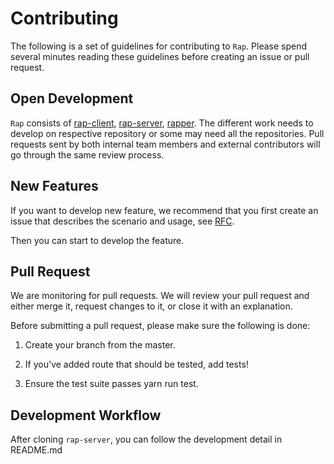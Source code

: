 # Contributing

The following is a set of guidelines for contributing to `Rap`. Please spend several minutes reading these guidelines before creating an issue or pull request.

## Open Development

 `Rap` consists of [rap-client](https://github.com/infra-fe/rap-client), [rap-server](https://github.com/infra-fe/rap-server), [rapper](https://github.com/infra-fe/rapper). The different work needs to develop on respective repository or some may need all the repositories. Pull requests sent by both internal team members and external contributors will go through the same review process.

## New Features

If you want to develop new feature, we recommend that you first create an issue that describes the scenario and usage, see [RFC](https://github.com/infra-fe/rap-server/issues/3).

Then you can start to develop the feature.

## Pull Request

We are monitoring for pull requests. We will review your pull request and either merge it, request changes to it, or close it with an explanation.

Before submitting a pull request, please make sure the following is done:

1. Create your branch from the master.

2. If you've added route that should be tested, add tests!

3. Ensure the test suite passes yarn run test.

## Development Workflow

After cloning `rap-server`,  you can follow the development detail in README.md